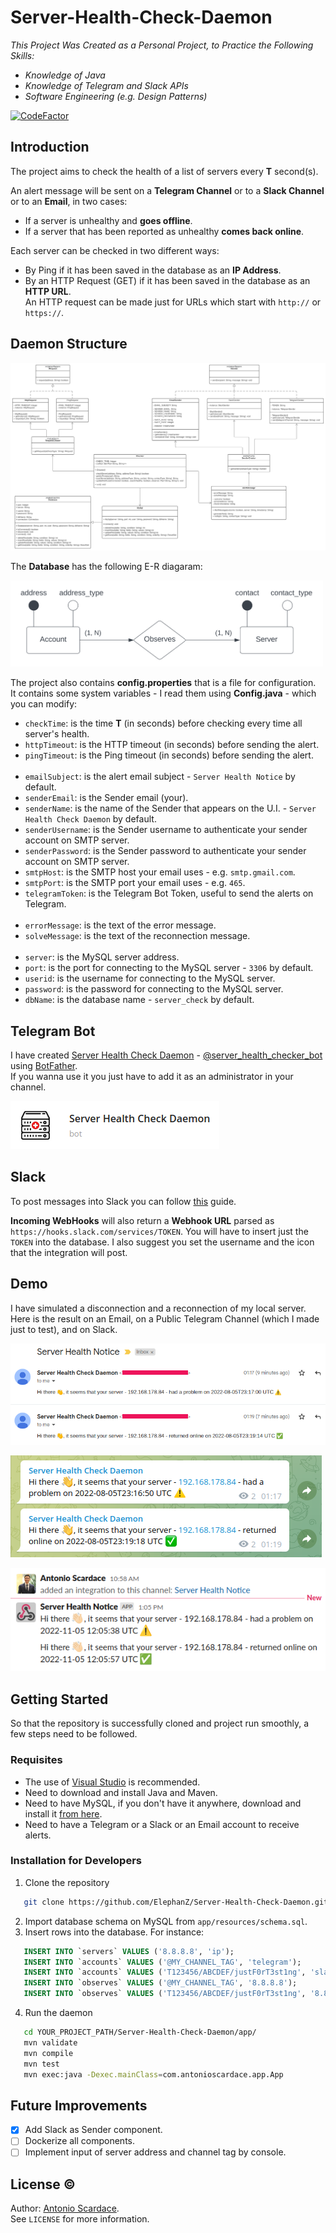 # Server-Health-Check-Daemon

_This Project Was Created as a Personal Project, to Practice the Following Skills:_

- _Knowledge of Java_ 
- _Knowledge of Telegram and Slack APIs_
- _Software Engineering (e.g. Design Patterns)_

[![CodeFactor](https://www.codefactor.io/repository/github/antonioscardace/server-health-check-daemon/badge)](https://www.codefactor.io/repository/github/antonioscardace/server-health-check-daemon)

## Introduction

The project aims to check the health of a list of servers every **T** second(s).

An alert message will be sent on a **Telegram Channel** or to a **Slack Channel** or to an **Email**, in two cases:

- If a server is unhealthy and **goes offline**.
- If a server that has been reported as unhealthy **comes back online**.

Each server can be checked in two different ways:

- By Ping if it has been saved in the database as an **IP Address**.
- By an HTTP Request (GET) if it has been saved in the database as an **HTTP URL**. <br/> An HTTP request can be made just for URLs which start with ``http://`` or ``https://``.

## Daemon Structure

![Project UML](/imgs/uml/app-v3.svg)

The **Database** has the following E-R diagaram:

<img alt="Database ER" src="/imgs/uml/db.svg" style="width: 500px;"/>

The project also contains **config.properties** that is a file for configuration. <br/>
It contains some system variables - I read them using **Config.java** - which you can modify: 

- ``checkTime``: is the time **T** (in seconds) before checking every time all server's health.
- ``httpTimeout``: is the HTTP timeout (in seconds) before sending the alert.
- ``pingTimeout``: is the Ping timeout (in seconds) before sending the alert.<br/><br/>
- ``emailSubject``: is the alert email subject - ``Server Health Notice`` by default.
- ``senderEmail``: is the Sender email (your).
- ``senderName``: is the name of the Sender that appears on the U.I. - ``Server Health Check Daemon`` by default.
- ``senderUsername``: is the Sender username to authenticate your sender account on SMTP server.
- ``senderPassword``: is the Sender password to authenticate your sender account on SMTP server.
- ``smtpHost``: is the SMTP host your email uses - e.g. ``smtp.gmail.com``.
- ``smtpPort``: is the SMTP port your email uses - e.g. ``465``.
- ``telegramToken``: is the Telegram Bot Token, useful to send the alerts on Telegram.<br/><br/>
- ``errorMessage``: is the text of the error message.
- ``solveMessage``: is the text of the reconnection message.<br/><br/>
- ``server``: is the MySQL server address.
- ``port``: is the port for connecting to the MySQL server - ``3306`` by default.
- ``userid``: is the username for connecting to the MySQL server.
- ``password``: is the password for connecting to the MySQL server.
- ``dbName``: is the database name - ``server_check`` by default. 

## Telegram Bot

I have created [Server Health Check Daemon](https://t.me/server_health_checker_bot) - [@server_health_checker_bot](https://t.me/server_health_checker_bot) using [BotFather](https://t.me/botfather). </br>
If you wanna use it you just have to add it as an administrator in your channel.

![Bot Logo](/imgs/telegram-bot-logo.png)

## Slack

To post messages into Slack you can follow [this](https://medium.com/@sharan.aadarsh/sending-notification-to-slack-using-python-8b71d4f622f3) guide.

**Incoming WebHooks** will also return a **Webhook URL** parsed as ``https://hooks.slack.com/services/TOKEN``. You will have to insert just the ``TOKEN`` into the database. I also suggest you set the username and the icon that the integration will post.

## Demo

I have simulated a disconnection and a reconnection of my local server. <br/>
Here is the result on an Email, on a Public Telegram Channel (which I made just to test), and on Slack.

<img alt="Email Screen" src="/imgs/snaps/email.png" style="width: 600px;"/>

![Telegram Channel Screen](/imgs/snaps/telegram-channel.png)

![Slack Screen](/imgs/snaps/slack.png)

## Getting Started

So that the repository is successfully cloned and project run smoothly, a few steps need to be followed.

### Requisites

- The use of [Visual Studio](https://visualstudio.microsoft.com/downloads/) is recommended.
- Need to download and install Java and Maven.
- Need to have MySQL, if you don't have it anywhere, download and install it [from here](https://dev.mysql.com/downloads/installer/).
- Need to have a Telegram or a Slack or an Email account to receive alerts.

### Installation for Developers

1. Clone the repository
```sh
   git clone https://github.com/ElephanZ/Server-Health-Check-Daemon.git
```  
2. Import database schema on MySQL from ``app/resources/schema.sql``.
3. Insert rows into the database. For instance:
```sql
   INSERT INTO `servers` VALUES ('8.8.8.8', 'ip');
   INSERT INTO `accounts` VALUES ('@MY_CHANNEL_TAG', 'telegram');
   INSERT INTO `accounts` VALUES ('T123456/ABCDEF/justF0rT3st1ng', 'slack');
   INSERT INTO `observes` VALUES ('@MY_CHANNEL_TAG', '8.8.8.8');
   INSERT INTO `observes` VALUES ('T123456/ABCDEF/justF0rT3st1ng', '8.8.8.8');
``` 
4. Run the daemon
```sh
   cd YOUR_PROJECT_PATH/Server-Health-Check-Daemon/app/
   mvn validate
   mvn compile
   mvn test
   mvn exec:java -Dexec.mainClass=com.antonioscardace.app.App
```

## Future Improvements

- [x] Add Slack as Sender component.
- [ ] Dockerize all components.
- [ ] Implement input of server address and channel tag by console.

## License :copyright:

Author: [Antonio Scardace](https://antonioscardace.altervista.org/). <br/>
See ``LICENSE`` for more information.
